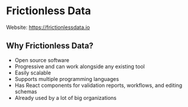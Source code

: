 # Frictionless Data
Website: https://frictionlessdata.io

## Why Frictionless Data?
- Open source software
- Progressive and can work alongside any existing tool
- Easily scalable
- Supports multiple programming languages
- Has React components for validation reports, workflows, and editing schemas
- Already used by a lot of big organizations